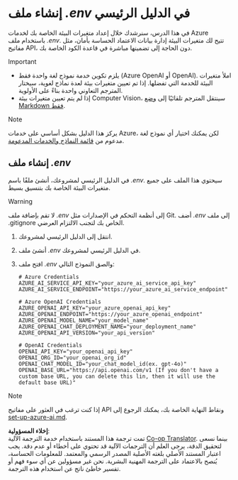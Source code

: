 <!--
CO_OP_TRANSLATOR_METADATA:
{
  "original_hash": "66029e3b67a3eb980ab8740367e91283",
  "translation_date": "2025-05-07T14:13:45+00:00",
  "source_file": "getting_started/command-line-guide/create-env-file.md",
  "language_code": "ar"
}
-->
# إنشاء ملف *.env* في الدليل الرئيسي

في هذا الدرس، سنرشدك خلال إعداد متغيرات البيئة الخاصة بك لخدمات Azure باستخدام ملف *.env*. تتيح لك متغيرات البيئة إدارة بيانات الاعتماد الحساسة بأمان، مثل مفاتيح API، دون الحاجة إلى تضمينها مباشرة في قاعدة الكود الخاصة بك.

> [!IMPORTANT]
> - يلزم تكوين خدمة نموذج لغة واحدة فقط (Azure OpenAI أو OpenAI). املأ متغيرات البيئة للخدمة التي تفضلها. إذا تم تعيين متغيرات بيئة لعدة نماذج لغوية، سيختار المترجم التعاوني واحدة بناءً على الأولوية.
> - إذا لم يتم تعيين متغيرات بيئة Computer Vision، سينتقل المترجم تلقائيًا إلى [وضع Markdown فقط](./markdown-only-mode.md).

> [!NOTE]
> يركز هذا الدليل بشكل أساسي على خدمات Azure، لكن يمكنك اختيار أي نموذج لغة مدعوم من [قائمة النماذج والخدمات المدعومة](../README.md#-supported-models-and-services).

## إنشاء ملف *.env*

في الدليل الرئيسي لمشروعك، أنشئ ملفًا باسم *.env*. سيحتوي هذا الملف على جميع متغيرات البيئة الخاصة بك بتنسيق بسيط.

> [!WARNING]
> لا تقم بإضافة ملف *.env* إلى أنظمة التحكم في الإصدارات مثل Git. أضف *.env* إلى ملف .gitignore الخاص بك لتجنب الالتزام العرضي.

1. انتقل إلى الدليل الرئيسي لمشروعك.

1. أنشئ ملف *.env* في الدليل الرئيسي لمشروعك.

1. افتح ملف *.env* والصق النموذج التالي:

    ```plaintext
    # Azure Credentials
    AZURE_AI_SERVICE_API_KEY="your_azure_ai_service_api_key"
    AZURE_AI_SERVICE_ENDPOINT="https://your_azure_ai_service_endpoint"

    # Azure OpenAI Credentials
    AZURE_OPENAI_API_KEY="your_azure_openai_api_key"
    AZURE_OPENAI_ENDPOINT="https://your_azure_openai_endpoint"
    AZURE_OPENAI_MODEL_NAME="your_model_name"
    AZURE_OPENAI_CHAT_DEPLOYMENT_NAME="your_deployment_name"
    AZURE_OPENAI_API_VERSION="your_api_version"

    # OpenAI Credentials
    OPENAI_API_KEY="your_openai_api_key"
    OPENAI_ORG_ID="your_openai_org_id"
    OPENAI_CHAT_MODEL_ID="your_chat_model_id(ex. gpt-4o)"
    OPENAI_BASE_URL="https://api.openai.com/v1 (If you don't have a custom base URL, you can delete this lin, then it will use the default base URL)"
    ```

> [!NOTE]
> إذا كنت ترغب في العثور على مفاتيح API ونقاط النهاية الخاصة بك، يمكنك الرجوع إلى [set-up-azure-ai.md](../set-up-azure-ai.md).

**إخلاء المسؤولية**:  
تمت ترجمة هذا المستند باستخدام خدمة الترجمة الآلية [Co-op Translator](https://github.com/Azure/co-op-translator). بينما نسعى لتحقيق الدقة، يرجى العلم أن الترجمات الآلية قد تحتوي على أخطاء أو عدم دقة. يجب اعتبار المستند الأصلي بلغته الأصلية المصدر الرسمي والمعتمد. للمعلومات الحساسة، يُنصح بالاعتماد على الترجمة المهنية البشرية. نحن غير مسؤولين عن أي سوء فهم أو تفسير خاطئ ناتج عن استخدام هذه الترجمة.